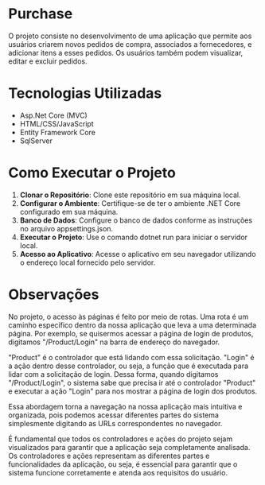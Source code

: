 # Purchase

O projeto consiste no desenvolvimento de uma aplicação que permite aos usuários criarem novos pedidos de compra,
associados a fornecedores, e adicionar itens a esses pedidos. Os usuários também podem visualizar, 
editar e excluir pedidos.

# Tecnologias Utilizadas
- Asp.Net Core (MVC)
- HTML/CSS/JavaScript
- Entity Framework Core
- SqlServer

# Como Executar o Projeto
1. **Clonar o Repositório**: Clone este repositório em sua máquina local.
2. **Configurar o Ambiente**: Certifique-se de ter o ambiente .NET Core configurado em sua máquina.
3. **Banco de Dados**: Configure o banco de dados conforme as instruções no arquivo appsettings.json.
4. **Executar o Projeto**: Use o comando dotnet run para iniciar o servidor local.
5. **Acesso ao Aplicativo**: Acesse o aplicativo em seu navegador utilizando o endereço local fornecido pelo servidor.

# Observações
No projeto, o acesso às páginas é feito por meio de rotas. Uma rota é um caminho específico dentro da nossa aplicação que leva a uma determinada página. 
Por exemplo, se quisermos acessar a página de login de produtos, digitamos "/Product/Login" na barra de endereço do navegador.

"Product" é o controlador que está lidando com essa solicitação.
"Login" é a ação dentro desse controlador, ou seja, a função que é executada para lidar com a solicitação de login.
Dessa forma, quando digitamos "/Product/Login", o sistema sabe que precisa ir até o controlador "Product" e executar a ação "Login" para nos mostrar a página de login dos produtos.

Essa abordagem torna a navegação na nossa aplicação mais intuitiva e organizada, pois podemos acessar diferentes partes do sistema simplesmente digitando as URLs correspondentes no navegador.

É fundamental que todos os controladores e ações do projeto sejam visualizados para garantir que a aplicação seja completamente analisada. Os controladores e ações representam as diferentes 
partes e funcionalidades da aplicação, ou seja, é essencial para garantir que o sistema funcione corretamente e atenda aos requisitos do usuário.

